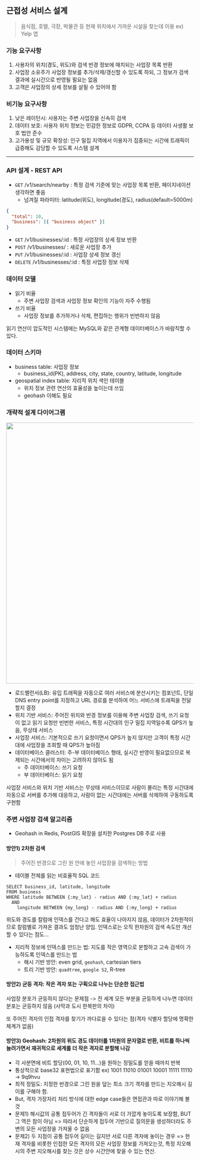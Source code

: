 ## 근접성 서비스 설계

> 음식점, 호텔, 극장, 박물관 등 현재 위치에서 가까운 시설을 찾는데 이용 ex) Yelp 앱

### 기능 요구사항
1. 사용자의 위치(경도, 위도)와 검색 반경 정보에 매치되는 사업장 목록 반환
2. 사업장 소유주가 사업장 정보를 추가/삭제/갱신할 수 있도록 하되, 그 정보가 검색 결과에 실시간으로 반영될 필요는 없음
3. 고객은 사업장의 상세 정보를 살필 수 있어야 함

### 비기능 요구사항
1. 낮은 레이턴시: 사용자는 주변 사업장을 신속히 검색
2. 데이터 보호: 사용자 위치 정보는 민감한 정보로 GDPR, CCPA 등 데이터 사생활 보호 법안 준수
3. 고가용성 및 규모 확장성: 인구 밀집 지역에서 이용자가 집중되는 시간에 트래픽이 급증해도 감당할 수 있도록 시스템 설계

---

### API 설계 - REST API
- `GET` /v1/search/nearby : 특정 검색 기준에 맞는 사업장 목록 반환, 페이지네이션 생각하면 좋음
  - 넘겨질 파라미터: latitude(위도), longitude(경도), radius(default=5000m)
``` json
{
  "total": 10,
  "business": [{ "business object" }]
}
```
- `GET` /v1/businesses/:id : 특정 사업장의 상세 정보 반환
- `POST` /v1/businesses/ : 새로운 사업장 추가
- `PUT` /v1/businesses/:id : 사업장 상세 정보 갱신
- `DELETE` /v1/businesses/:id : 특정 사업장 정보 삭제

### 데이터 모델
- 읽기 비율
  - 주변 사업장 검색과 사업장 정보 확인의 기능이 자주 수행됨
- 쓰기 비율
  - 사업장 정보를 추가하거나 삭제, 편집하는 행위가 빈번하지 않음
 
읽기 연산이 압도적인 시스템에는 MySQL와 같은 관계형 데이터베이스가 바람직할 수 있다. 

### 데이터 스키마
- business table: 사업장 정보
  - business_id(PK), address, city, state, country, latitude, longitude
- geospatial index table: 지리적 위치 색인 테이블
  - 위치 정보 관련 연산의 효율성을 높이는데 쓰임
  - geohash 이해도 필요

### 개략적 설계 다이어그램
<img src="https://github.com/mardi2020/System_Design_Interview/assets/58351498/3555f799-8ad5-4b66-b45f-029c6f108e5a" width="600" height="700">

- 로드밸런서(LB): 유입 트래픽을 자동으로 여러 서비스에 분산시키는 컴포넌트, 단일 DNS entry point를 지정하고 URL 경로를 분석하여 어느 서비스에 트래픽을 전달할지 결정
- 위치 기반 서비스: 주어진 위치와 반경 정보를 이용해 주변 사업장 검색, 쓰기 요청이 없고 읽기 요청만 빈번한 서비스, 특정 시간대의 인구 밀집 지역일수록 QPS가 높음, 무상태 서비스
- 사업장 서비스: 기본적으로 쓰기 요청이면서 QPS가 높지 않지만 고객이 특정 시간대에 사업장을 조회할 때 QPS가 높아짐
- 데이터베이스 클러스터: 주-부 데이터베이스 형태, 실시간 반영이 필요없으므로 복제되는 시간에서의 차이는 고려하지 않아도 됨
  - 주 데이터베이스: 쓰기 요청
  - 부 데이터베이스: 읽기 요청
 
사업장 서비스와 위치 기반 서비스는 무상태 서비스이므로 사람이 몰리는 특정 시간대에 자동으로 서버를 추가해 대응하고, 사람이 없는 시간대에는 서버를 삭제하여 구동하도록 구현함

### 주변 사업장 검색 알고리즘
- Geohash in Redis, PostGIS 확장을 설치한 Postgres DB 주로 사용

#### 방안1) 2차원 검색
> 주어진 반경으로 그린 원 안에 놓인 사업장을 검색하는 방법

- 테이블 전체를 읽는 비효율적 SQL 코드
``` mysql
SELECT business_id, latitude, longitude
FROM business
WHERE latitude BETWEEN {:my_lat} - radius AND {:my_lat} + radius
  AND
    longitude BETWEEN {my_long} - radius AND {:my_long} + radius
```
위도와 경도를 칼럼에 인덱스를 건다고 해도 효율이 나아지지 않음, 데이터가 2차원적이므로 칼럼별로 가져온 결과도 엄청난 양임.
인덱스로는 오직 한차원의 검색 속도만 개선할 수 있다는 점도...

- 지리적 정보에 인덱스를 만드는 법: 지도를 작은 영역으로 분할하고 고속 검색이 가능하도록 인덱스를 만드는 법
  - 해시 기반 방안: even grid, `geohash`, cartesian tiers
  - 트리 기반 방안: `quadtree`, `google S2`, R-tree

#### 방안2) 균등 격자: 작은 격자 또는 구획으로 나누는 단순한 접근법
사업장 분포가 균등하지 않다는 문제점 -> 전 세계 모든 부분을 균등하게 나누면 데이터 분포는 균등하지 않음 (사막과 도시 한복판의 차이)

또 주어진 격자의 인접 격자를 찾기가 까다로을 수 있다는 점(격자 식별자 할당에 명확한 체계가 없음)

#### 방안3) Geohash: 2차원의 위도 경도 데이터를 1차원의 문자열로 반환, 비트를 하나씩 늘려가면서 재귀적으로 세계를 더 작은 격자로 분할해 나감
  - 각 사분면에 비트 할당(00, 01, 10, 11...)을 원하는 정밀도를 얻을 때까지 반복
  - 통상적으로 base32 표현법으로 표기함 ex) 1001 11010 01001 10001 11111 11110 -> 9q9hvu
  - 최적 정밀도: 지정한 반경으로 그린 원을 덮는 최소 크기 격자를 만드는 지오해시 길이를 구해야 함.
  - But, 격자 가장자리 처리 방식에 대한 edge case들은 면접관과 따로 이야기해 볼 것
   - 문제1) 해시값의 공통 접두어가 긴 격자들이 서로 더 가깝게 놓이도록 보장함, BUT 그 역은 참이 아님 => 따라서 단순하게 접두어 기반으로 질의문을 생성하더라도 주변의 모든 사업장을 가져올 수 없음
   - 문제2) 두 지점이 공통 접두어 길이는 길지만 서로 다른 격자에 놓이는 경우 => 현재 격자를 비롯한 인접한 모든 격자의 모든 사업장 정보를 가져오는것, 특정 지오해시의 주변 지오해시를 찾는 것은 상수 시간안에 찾을 수 있는 연산.
